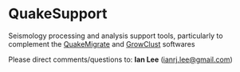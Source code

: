 # QuakeSupport
Seismology processing and analysis support tools, particularly to complement the [QuakeMigrate](https://github.com/QuakeMigrate/QuakeMigrate) and [GrowClust](https://github.com/dttrugman/GrowClust) softwares

Please direct comments/questions to: **Ian Lee** ([ianrj.lee@gmail.com](mailto:ianrj.lee@gmail.com))
